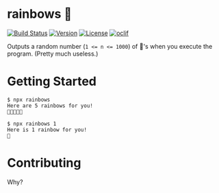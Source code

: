 rainbows :rainbow:
========

[![Build Status](https://travis-ci.org/unicorns/rainbows.svg?branch=master)](https://travis-ci.org/unicorns/rainbows)
[![Version](https://img.shields.io/npm/v/rainbows)](https://npmjs.org/package/rainbows)
[![License](https://img.shields.io/npm/l/rainbows)](https://github.com/unicorns/rainbows/blob/master/package.json)
[![oclif](https://img.shields.io/badge/cli-oclif-brightgreen)](https://oclif.io)

Outputs a random number (`1 <= n <= 1000`) of 🌈's when you execute the program. (Pretty much useless.)

<!-- toc -->
# Getting Started

```
$ npx rainbows
Here are 5 rainbows for you!
🌈🌈🌈🌈🌈

$ npx rainbows 1
Here is 1 rainbow for you!
🌈
```

# Contributing

Why?
